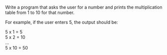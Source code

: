 Write a program that asks the user for a number and prints the multiplication table from 1 to 10 for that number.

For example, if the user enters 5, the output should be:

5 x 1 = 5  
5 x 2 = 10  
...  
5 x 10 = 50  
